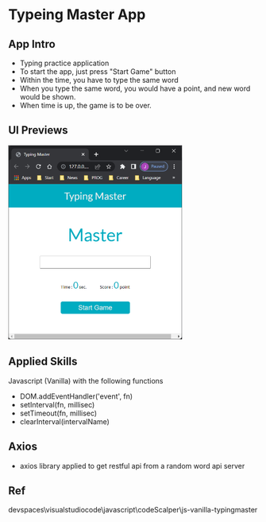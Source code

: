 # Typeing Master App

## App Intro

- Typing practice application
- To start the app, just press "Start Game" button
- Within the time, you have to type the same word
- When you type the same word, you would have a point, and new word would be shown.
- When time is up, the game is to be over.

## UI Previews

<img src="./about/app_ui.png" width="350px">

## Applied Skills

Javascript (Vanilla) with the following functions

- DOM.addEventHandler('event', fn)
- setInterval(fn, millisec)
- setTimeout(fn, millisec)
- clearInterval(intervalName)

## Axios

- axios library applied to get restful api from a random word api server

## Ref

devspaces\visualstudiocode\javascript\codeScalper\js-vanilla-typingmaster
